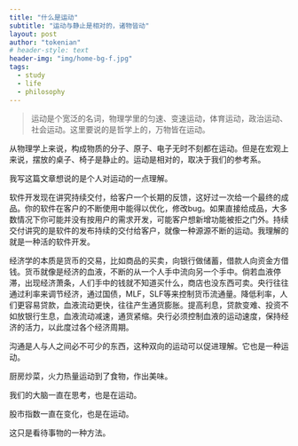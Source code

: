 ```yaml
---
title: "什么是运动"
subtitle: "运动与静止是相对的，诸物皆动"
layout: post
author: "tokenian"
# header-style: text
header-img: "img/home-bg-f.jpg"
tags:
  - study
  - life
  - philosophy
---
```


> 运动是个宽泛的名词，物理学里的匀速、变速运动，体育运动，政治运动、社会运动。这里要说的是哲学上的，万物皆在运动。

从物理学上来说，构成物质的分子、原子、电子无时不刻都在运动。但是在宏观上来说，摆放的桌子、椅子是静止的。运动是相对的，取决于我们的参考系。

我写这篇文章想说的是个人对运动的一点理解。

软件开发现在讲究持续交付，给客户一个长期的反馈，这好过一次给一个最终的成品。你的软件在客户的不断使用中能得以优化，修改bug。如果直接给成品，大多数情况下你可能并没有按用户的需求开发，可能客户想新增功能被拒之门外。持续交付讲究的是软件的发布持续的交付给客户，就像一种源源不断的运动。我理解的就是一种活的软件开发。

经济学的本质是货币的交易，比如商品的买卖，向银行做储蓄，借款人向资金方借钱。货币就像是经济的血液，不断的从一个人手中流向另一个手中。倘若血液停滞，出现经济萧条，人们手中的钱就不知道买什么，商店也没东西可卖。央行往往通过利率来调节经济，通过国债，MLF，SLF等来控制货币流通量。降低利率，人们更容易贷款，血液流动更快，往往产生通货膨胀。提高利息，贷款变难、投资不如放银行生息，血液流动减速，通货紧缩。央行必须控制血液的运动速度，保持经济的活力，以此度过各个经济周期。

沟通是人与人之间必不可少的东西，这种双向的运动可以促进理解。它也是一种运动。

厨房炒菜，火力热量运动到了食物，作出美味。

我们的大脑一直在思考，也是在运动。

股市指数一直在变化，也是在运动。

这只是看待事物的一种方法。